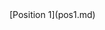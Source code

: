 <html>
   <head>
      <link rel="stylesheet" type="text/css" href="main.css">
   </head> 
  <body>
     [Position 1](pos1.md)
   </body>
</html>
